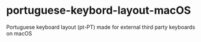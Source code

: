 # portuguese-keybord-layout-macOS
Portuguese keyboard layout (pt-PT) made for external third party keyboards on macOS
